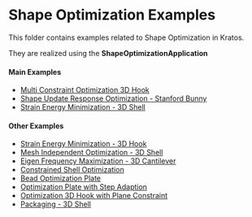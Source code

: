 # Shape Optimization Examples

This folder contains examples related to Shape Optimization in Kratos.

They are realized using the **ShapeOptimizationApplication**

#### Main Examples
- [Multi Constraint Optimization 3D Hook](10_Multi_Constraint_Optimization_3D_Hook)
- [Shape Update Response Optimization - Stanford Bunny](11_Shape_Update_Optimization_Stanford_Bunny)
- [Strain Energy Minimization - 3D Shell](02_Strain_Energy_Minimization_3D_Shell)

#### Other Examples
- [Strain Energy Minimization - 3D Hook](01_Strain_Energy_Minimization_3D_Hook)
- [Mesh Independent Optimization - 3D Shell](03_mesh_independent_optimization_3D_Shell)
- [Eigen Frequency Maximization - 3D Cantilever](04_Eigenfrequency_Maximization_3D_Cantilever)
- [Constrained Shell Optimization](05_Constrained_Shell_Opt)
- [Bead Optimization Plate](06_bead_optimization_plate)
- [Optimization Plate with Step Adaption](07_optimization_plate_with_step_adaption)
- [Optimization 3D Hook with Plane Constraint](08_Optimization_3D_Hook_plane_constraint)
- [Packaging - 3D Shell](09_Packaging_3D_Shell)